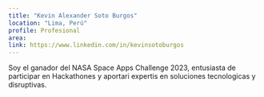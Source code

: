 ```yaml
---
title: "Kevin Alexander Soto Burgos"
location: "Lima, Perú"
profile: Profesional
area: 
link: https://www.linkedin.com/in/kevinsotoburgos
---
```


Soy el ganador del NASA Space Apps Challenge 2023, entusiasta de participar en Hackathones y aportari expertis en soluciones tecnologicas y disruptivas.